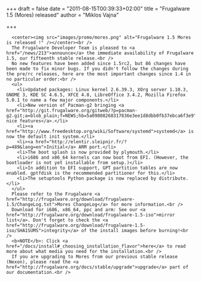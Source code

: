 
+++
draft = false
date = "2011-08-15T00:39:33+02:00"
title = "Frugalware 1.5 (Mores) released"
author = "Miklos Vajna"

+++

      <center><img src="images/promo/mores.png" alt="Frugalware 1.5 Mores is released !" /></center><br />
      The Frugalware Developer Team is pleased to <a href="/news/213">announce</a> the immediate availability of Frugalware 1.5, our fifteenth stable release.<br />
      No new features have been added since 1.5rc2, but 86 changes have been made to fix minor bugs. If you didn't follow the changes during the pre/rc releases, here are the most important changes since 1.4 in no particular order:<br />
      <ul>
        <li>Updated packages: Linux kernel 2.6.39.3, XOrg server 1.10.3, GNOME 3, KDE SC 4.6.5, XFCE 4.8, LibreOffice 3.4.2, Mozilla Firefox 5.0.1 to name a few major components.</li>
        <li>New version of Pacman-g2 bringing <a href="http://git.frugalware.org/gitweb/?p=pacman-g2.git;a=blob_plain;f=NEWS;hb=5a09808268317836e3ee1d8dbb0fb37ebca6f3e9">some nice features</a>.</li>
        <li><a href="http://www.freedesktop.org/wiki/Software/systemd">systemd</a> is now the default init system.</li>
        <li><a href="http://elentir.sleipnir.fr/?p=489&lang=en">Initial</a> ARM port.</li>
        <li>The boot splash is now provided by plymouth.</li>
        <li>i686 and x86_64 kernels can now boot from EFI. (However, the bootloader is not yet installable from setup.)</li>
        <li>In addition to EFI support, GPT partition tables are now enabled. gptfdisk is the recommended partitioner for this.</li>
        <li>The setuptools Python package is now replaced by distribute.</li>
      </ul>
      Please refer to the Frugalware <a href="http://frugalware.org/download/frugalware-1.5/ChangeLog.txt">Mores ChangeLog</a> for more information.<br />
      Download for i686, x86_64, ppc and arm: See our <a href="http://frugalware.org/download/frugalware-1.5-iso">mirror list</a>. Don't forget to check the <a href="http://frugalware.org/download/frugalware-1.5-iso/SHA1SUMS">integrity</a> of the install images before burning!<br />
      <b>NOTE</b>: Click <a href="/docs/install#_choosing_installation_flavor">here</a> to read more about what media you need for the installation.<br />
      If you are upgrading to Mores from our previous stable release (Nexon), please read the <a href="http://frugalware.org/docs/stable/upgrade">upgrade</a> part of our documentation.<br />
        
    